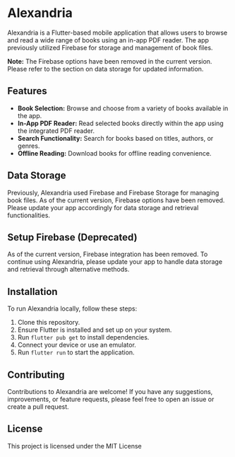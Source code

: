 # Alexandria

Alexandria is a Flutter-based mobile application that allows users to browse and read a wide range of books using an in-app PDF reader. The app previously utilized Firebase for storage and management of book files.

**Note:** The Firebase options have been removed in the current version. Please refer to the section on data storage for updated information.

## Features

- **Book Selection:** Browse and choose from a variety of books available in the app.
- **In-App PDF Reader:** Read selected books directly within the app using the integrated PDF reader.
- **Search Functionality:** Search for books based on titles, authors, or genres.
- **Offline Reading:** Download books for offline reading convenience.

## Data Storage

Previously, Alexandria used Firebase and Firebase Storage for managing book files. As of the current version, Firebase options have been removed. Please update your app accordingly for data storage and retrieval functionalities.

## Setup Firebase (Deprecated)

As of the current version, Firebase integration has been removed. To continue using Alexandria, please update your app to handle data storage and retrieval through alternative methods.

## Installation

To run Alexandria locally, follow these steps:

1. Clone this repository.
2. Ensure Flutter is installed and set up on your system.
3. Run `flutter pub get` to install dependencies.
4. Connect your device or use an emulator.
5. Run `flutter run` to start the application.

## Contributing

Contributions to Alexandria are welcome! If you have any suggestions, improvements, or feature requests, please feel free to open an issue or create a pull request.

## License

This project is licensed under the MIT License 
